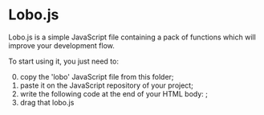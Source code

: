 # Lobo.js

Lobo.js is a simple JavaScript file containing a pack of functions which will improve your development flow.

To start using it, you just need to:

0) copy the 'lobo' JavaScript file from this folder;
1) paste it on the JavaScript repository of your project;
2) write the following code at the end of your HTML body: <script src="yourPathHere/lobo.js"></script> ;
3) drag that lobo.js <script> above any other scripts in which you will be calling lobo.js functions.

Enjoy!

## JavaScript library for fluid and fast development.